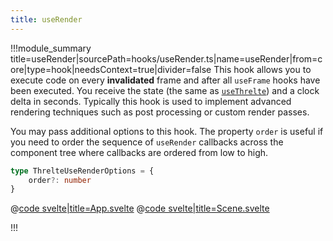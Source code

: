```yaml
---
title: useRender
---
```


<script lang="ts">
import Example from '$examples/core/use-render/App.svelte'
</script>

!!!module_summary title=useRender|sourcePath=hooks/useRender.ts|name=useRender|from=core|type=hook|needsContext=true|divider=false
This hook allows you to execute code on every **invalidated** frame and after all `useFrame` hooks have been executed.
You receive the state (the same as [`useThrelte`](/core/use-threlte)) and a clock delta in seconds.
Typically this hook is used to implement advanced rendering techniques such as post processing or custom render passes.

You may pass additional options to this hook. The property `order` is useful if you need to order the sequence of `useRender` callbacks across the component tree where callbacks are ordered from low to high.

```ts
type ThrelteUseRenderOptions = {
	order?: number
}
```

<ExampleWrapper playgroundHref="/core/use-render">
<Example />

<div slot="code">

@[code svelte|title=App.svelte](../../examples/core/use-render/App.svelte)
@[code svelte|title=Scene.svelte](../../examples/core/use-render/Scene.svelte)

</div>
</ExampleWrapper>

!!!
